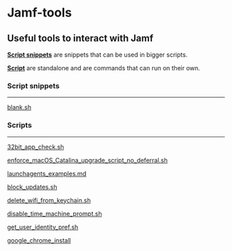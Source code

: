 # Jamf-tools

## Useful tools to interact with Jamf

[**Script snippets**](https://github.com/Itejawi/jamf-tools/tree/master/Script%20snippets) are snippets that can be used in bigger scripts. 

[**Script**](https://github.com/Itejawi/jamf-tools/tree/master/Scripts) are standalone and are commands that can run on their own. 

### Script snippets
--------

[blank.sh](https://github.com/Itejawi/jamf-tools/blob/master/Script%20snippets/blank.sh)



### Scripts
---


[32bit\_app\_check.sh](https://github.com/Itejawi/jamf-tools/blob/master/Scripts/32bit_app_check.sh)


  
[enforce\_macOS\_Catalina\_upgrade\_script\_no\_deferral.sh](https://github.com/Itejawi/jamf-tools/blob/master/Scripts/Enforce_macOS_Catalina_upgrade_script_no_deferral.sh)  

[launchagents\_examples.md](https://github.com/Itejawi/jamf-tools/blob/master/Scripts/LaunchAgents_examples.md)  

[block\_updates.sh](https://github.com/Itejawi/jamf-tools/blob/master/Scripts/block_updates.sh)  

[delete\_wifi\_from\_keychain.sh](https://github.com/Itejawi/jamf-tools/blob/master/Scripts/delete_wifi_from_keychain.sh)  

[disable\_time\_machine\_prompt.sh](https://github.com/Itejawi/jamf-tools/blob/master/Scripts/disable_time_machine_prompt.sh)  

[get\_user\_identity\_pref.sh](https://github.com/Itejawi/jamf-tools/blob/master/Scripts/get_user_identity_pref.sh)  

[google\_chrome\_install](https://github.com/Itejawi/jamf-tools/blob/master/Scripts/google_chrome_install.sh)  